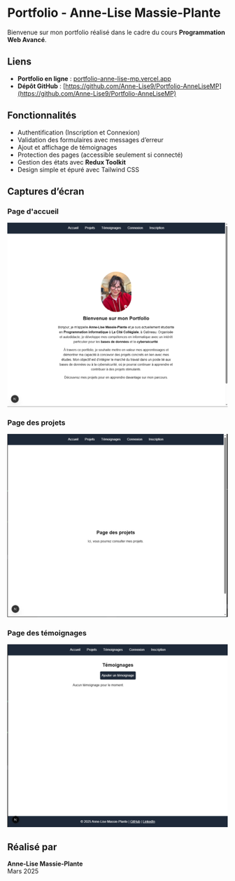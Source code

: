 # Portfolio - Anne-Lise Massie-Plante

Bienvenue sur mon portfolio réalisé dans le cadre du cours **Programmation Web Avancé**.

## Liens

- **Portfolio en ligne** : [portfolio-anne-lise-mp.vercel.app](https://portfolio-anne-lise-mp.vercel.app)
- **Dépôt GitHub** : [https://github.com/Anne-Lise9/Portfolio-AnneLiseMP](https://github.com/Anne-Lise9/Portfolio-AnneLiseMP)

## Fonctionnalités

- Authentification (Inscription et Connexion)
- Validation des formulaires avec messages d’erreur
- Ajout et affichage de témoignages
- Protection des pages (accessible seulement si connecté)
- Gestion des états avec **Redux Toolkit**
- Design simple et épuré avec Tailwind CSS

## Captures d’écran

### Page d'accueil
![Page d'accueil](./public/screenshots/accueil.png)

### Page des projets
![Page des projets](./public/screenshots/projets.png)

### Page des témoignages
![Page des témoignages](./public/screenshots/temoignages.png)

## Réalisé par

**Anne-Lise Massie-Plante**  
Mars 2025
